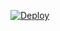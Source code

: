 [![Deploy](https://www.herokucdn.com/deploy/button.svg)](https://heroku.com/deploy?template=https://github.com/agung-762/UserbotindoBot.git)

